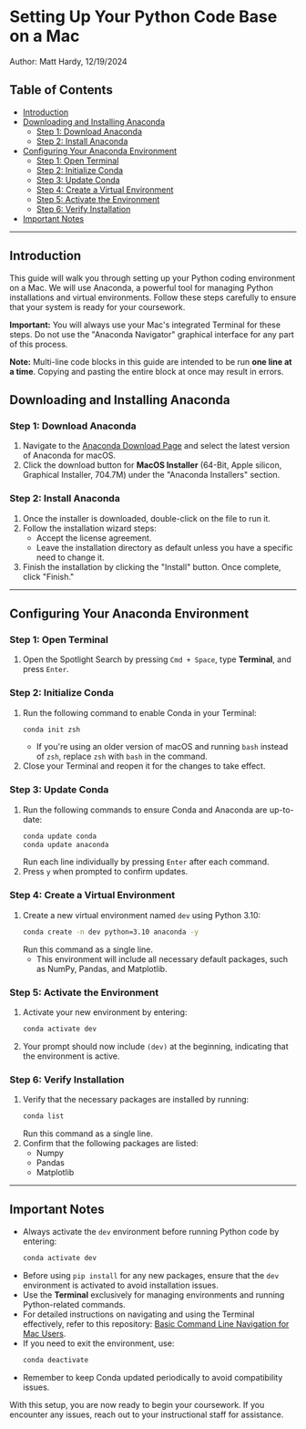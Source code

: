 # Setting Up Your Python Code Base on a Mac
Author: Matt Hardy, 12/19/2024
## Table of Contents
- [Introduction](#introduction)
- [Downloading and Installing Anaconda](#downloading-and-installing-anaconda)
  - [Step 1: Download Anaconda](#step-1-download-anaconda)
  - [Step 2: Install Anaconda](#step-2-install-anaconda)
- [Configuring Your Anaconda Environment](#configuring-your-anaconda-environment)
  - [Step 1: Open Terminal](#step-1-open-terminal)
  - [Step 2: Initialize Conda](#step-2-initialize-conda)
  - [Step 3: Update Conda](#step-3-update-conda)
  - [Step 4: Create a Virtual Environment](#step-4-create-a-virtual-environment)
  - [Step 5: Activate the Environment](#step-5-activate-the-environment)
  - [Step 6: Verify Installation](#step-6-verify-installation)
- [Important Notes](#important-notes)

---

## Introduction
This guide will walk you through setting up your Python coding environment on a Mac. We will use Anaconda, a powerful tool for managing Python installations and virtual environments. Follow these steps carefully to ensure that your system is ready for your coursework.

**Important:** You will always use your Mac's integrated Terminal for these steps. Do not use the "Anaconda Navigator" graphical interface for any part of this process.

**Note:** Multi-line code blocks in this guide are intended to be run **one line at a time**. Copying and pasting the entire block at once may result in errors.

## Downloading and Installing Anaconda

### Step 1: Download Anaconda
1. Navigate to the [Anaconda Download Page](https://www.anaconda.com/download/success) and select the latest version of Anaconda for macOS.
2. Click the download button for **MacOS Installer** (64-Bit, Apple silicon, Graphical Installer, 704.7M) under the "Anaconda Installers" section.

### Step 2: Install Anaconda
1. Once the installer is downloaded, double-click on the file to run it.
2. Follow the installation wizard steps:
   - Accept the license agreement.
   - Leave the installation directory as default unless you have a specific need to change it.
3. Finish the installation by clicking the "Install" button. Once complete, click "Finish."

---

## Configuring Your Anaconda Environment

### Step 1: Open Terminal
1. Open the Spotlight Search by pressing `Cmd + Space`, type **Terminal**, and press `Enter`.

### Step 2: Initialize Conda
1. Run the following command to enable Conda in your Terminal:
   ```bash
   conda init zsh
   ```
   - If you're using an older version of macOS and running `bash` instead of `zsh`, replace `zsh` with `bash` in the command.
2. Close your Terminal and reopen it for the changes to take effect.

### Step 3: Update Conda
1. Run the following commands to ensure Conda and Anaconda are up-to-date:
   ```bash
   conda update conda
   conda update anaconda
   ```
   Run each line individually by pressing `Enter` after each command.
2. Press `y` when prompted to confirm updates.

### Step 4: Create a Virtual Environment
1. Create a new virtual environment named `dev` using Python 3.10:
   ```bash
   conda create -n dev python=3.10 anaconda -y
   ```
   Run this command as a single line.
   - This environment will include all necessary default packages, such as NumPy, Pandas, and Matplotlib.

### Step 5: Activate the Environment
1. Activate your new environment by entering:
   ```bash
   conda activate dev
   ```
2. Your prompt should now include `(dev)` at the beginning, indicating that the environment is active.

### Step 6: Verify Installation
1. Verify that the necessary packages are installed by running:
   ```bash
   conda list
   ```
   Run this command as a single line.
2. Confirm that the following packages are listed:
   - Numpy
   - Pandas
   - Matplotlib

---

## Important Notes
- Always activate the `dev` environment before running Python code by entering:
  ```bash
  conda activate dev
  ```
- Before using `pip install` for any new packages, ensure that the `dev` environment is activated to avoid installation issues.
- Use the **Terminal** exclusively for managing environments and running Python-related commands.
- For detailed instructions on navigating and using the Terminal effectively, refer to this repository: [Basic Command Line Navigation for Mac Users](https://github.com/ZeroDarkHardy/Basic-Command-Line-Navigation-for-Mac-Users).
- If you need to exit the environment, use:
  ```bash
  conda deactivate
  ```
- Remember to keep Conda updated periodically to avoid compatibility issues.

With this setup, you are now ready to begin your coursework. If you encounter any issues, reach out to your instructional staff for assistance.

